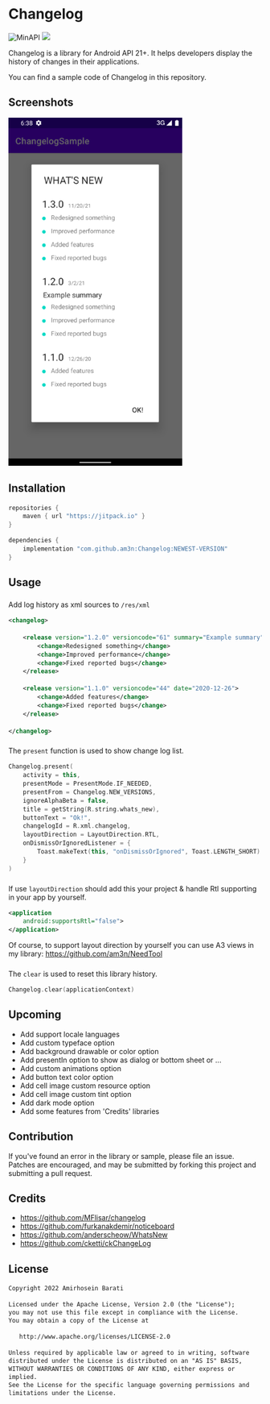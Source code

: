 # Changelog

![MinAPI](https://img.shields.io/badge/API-21%2B-blue)
[![](https://jitpack.io/v/am3n/Changelog.svg)](https://jitpack.io/#am3n/Changelog)

Changelog is a library for Android API 21+. 
It helps developers display the history of changes in their applications.

You can find a sample code of Changelog in this repository.

Screenshots
-------
![ACTIVITY](art/changelog_dialog_ltr_eng.png)


Installation
-------
```groovy
repositories {
    maven { url "https://jitpack.io" }
}
```
```groovy
dependencies {
    implementation "com.github.am3n:Changelog:NEWEST-VERSION"
}
```


Usage
-------

###
Add log history as xml sources to `/res/xml`
```xml
<changelog>

    <release version="1.2.0" versioncode="61" summary="Example summary" date="2021-3-2">
        <change>Redesigned something</change>
        <change>Improved performance</change>
        <change>Fixed reported bugs</change>
    </release>

    <release version="1.1.0" versioncode="44" date="2020-12-26">
        <change>Added features</change>
        <change>Fixed reported bugs</change>
    </release>

</changelog>
```

###
The `present` function is used to show change log list.
```kotlin
Changelog.present(
    activity = this,
    presentMode = PresentMode.IF_NEEDED,
    presentFrom = Changelog.NEW_VERSIONS,
    ignoreAlphaBeta = false,
    title = getString(R.string.whats_new),
    buttonText = "Ok!",
    changelogId = R.xml.changelog,
    layoutDirection = LayoutDirection.RTL,
    onDismissOrIgnoredListener = {
        Toast.makeText(this, "onDismissOrIgnored", Toast.LENGTH_SHORT).show()
    }
)
```

###
If use `layoutDirection` should add this your project 
& handle Rtl supporting in your app by yourself.
```xml
<application
    android:supportsRtl="false">
</application>
```
Of course, to support layout direction by yourself 
you can use A3 views in my library: https://github.com/am3n/NeedTool

###
The `clear` is used to reset this library history.
```kotlin
Changelog.clear(applicationContext)
```


###
Upcoming
-------
* Add support locale languages
* Add custom typeface option
* Add background drawable or color option
* Add presentIn option to show as dialog or bottom sheet or ...
* Add custom animations option
* Add button text color option
* Add cell image custom resource option
* Add cell image custom tint option
* Add dark mode option
* Add some features from 'Credits' libraries


Contribution
-------
If you've found an error in the library or sample, please file an issue.
Patches are encouraged, and may be submitted by forking this project and submitting a pull request.


Credits
-------
* https://github.com/MFlisar/changelog
* https://github.com/furkanakdemir/noticeboard
* https://github.com/anderscheow/WhatsNew
* https://github.com/cketti/ckChangeLog


License
-------

    Copyright 2022 Amirhosein Barati

    Licensed under the Apache License, Version 2.0 (the "License");
    you may not use this file except in compliance with the License.
    You may obtain a copy of the License at

       http://www.apache.org/licenses/LICENSE-2.0

    Unless required by applicable law or agreed to in writing, software
    distributed under the License is distributed on an "AS IS" BASIS,
    WITHOUT WARRANTIES OR CONDITIONS OF ANY KIND, either express or implied.
    See the License for the specific language governing permissions and
    limitations under the License.